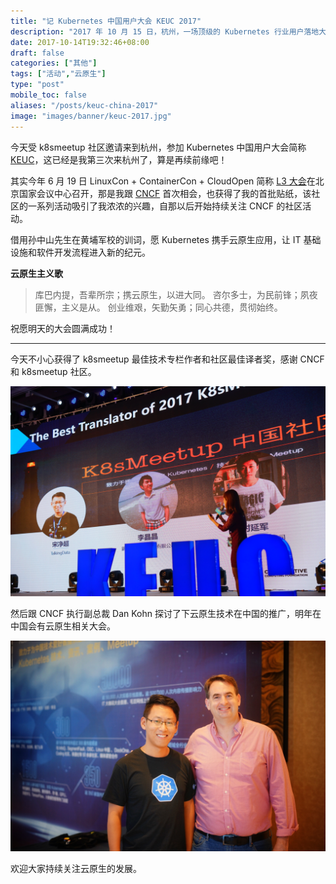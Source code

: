 ```yaml
---
title: "记 Kubernetes 中国用户大会 KEUC 2017"
description: "2017 年 10 月 15 日，杭州，一场顶级的 Kubernetes 行业用户落地大会。"
date: 2017-10-14T19:32:46+08:00
draft: false
categories: ["其他"]
tags: ["活动","云原生"]
type: "post"
mobile_toc: false
aliases: "/posts/keuc-china-2017"
image: "images/banner/keuc-2017.jpg"
---
```


今天受 k8smeetup 社区邀请来到杭州，参加 Kubernetes 中国用户大会简称 [KEUC](http://keuc.k8smeetup.com/)，这已经是我第三次来杭州了，算是再续前缘吧！

其实今年 6 月 19 日 LinuxCon + ContainerCon + CloudOpen 简称 [L3 大会](https://www.bagevent.com/event/561769)在北京国家会议中心召开，那是我跟 [CNCF](https://cncf.io) 首次相会，也获得了我的首批贴纸，该社区的一系列活动吸引了我浓浓的兴趣，自那以后开始持续关注 CNCF 的社区活动。

借用孙中山先生在黄埔军校的训词，愿 Kubernetes 携手云原生应用，让 IT 基础设施和软件开发流程进入新的纪元。

**云原生主义歌**

> 库巴内提，吾辈所宗；携云原生，以进大同。
> 咨尔多士，为民前锋；夙夜匪懈，主义是从。
> 创业维艰，矢勤矢勇；同心共德，贯彻始终。

祝愿明天的大会圆满成功！

---

今天不小心获得了 k8smeetup 最佳技术专栏作者和社区最佳译者奖，感谢 CNCF 和 k8smeetup 社区。

![k8smeetup 译者合影](kubc-translator.jpg)

然后跟 CNCF 执行副总裁 Dan Kohn 探讨了下云原生技术在中国的推广，明年在中国会有云原生相关大会。

![Jimmy 和 CNCF 执行副总裁 Dan Kohn 在一起](keuc-with-dan-kohn.jpg)

欢迎大家持续关注云原生的发展。
